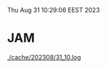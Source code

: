 Thu Aug 31 10:29:06 EEST 2023
# JAM
<a href='./cache/202308/31_10.log'>./cache/202308/31_10.log</a>
